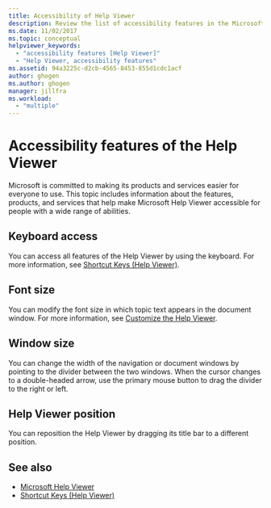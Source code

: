 ```yaml
---
title: Accessibility of Help Viewer
description: Review the list of accessibility features in the Microsoft Help Viewer, covering keyboard access, font size, window size, and Help Viewer position.
ms.date: 11/02/2017
ms.topic: conceptual
helpviewer_keywords:
  - "accessibility features [Help Viewer]"
  - "Help Viewer, accessibility features"
ms.assetid: 94a3225c-d2cb-4565-8453-855d1cdc1acf
author: ghogen
ms.author: ghogen
manager: jillfra
ms.workload:
  - "multiple"
---
```

# Accessibility features of the Help Viewer
Microsoft is committed to making its products and services easier for everyone to use. This topic includes information about the features, products, and services that help make Microsoft Help Viewer accessible for people with a wide range of abilities.

## Keyboard access
You can access all features of the Help Viewer by using the keyboard. For more information, see [Shortcut Keys (Help Viewer)](../help-viewer/shortcut-keys.md).

## Font size
You can modify the font size in which topic text appears in the document window. For more information, see [Customize the Help Viewer](../help-viewer/customize.md).

## Window size
You can change the width of the navigation or document windows by pointing to the divider between the two windows. When the cursor changes to a double-headed arrow, use the primary mouse button to drag the divider to the right or left.

## Help Viewer position
You can reposition the Help Viewer by dragging its title bar to a different position.

## See also

- [Microsoft Help Viewer](../help-viewer/overview.md)
- [Shortcut Keys (Help Viewer)](../help-viewer/shortcut-keys.md)